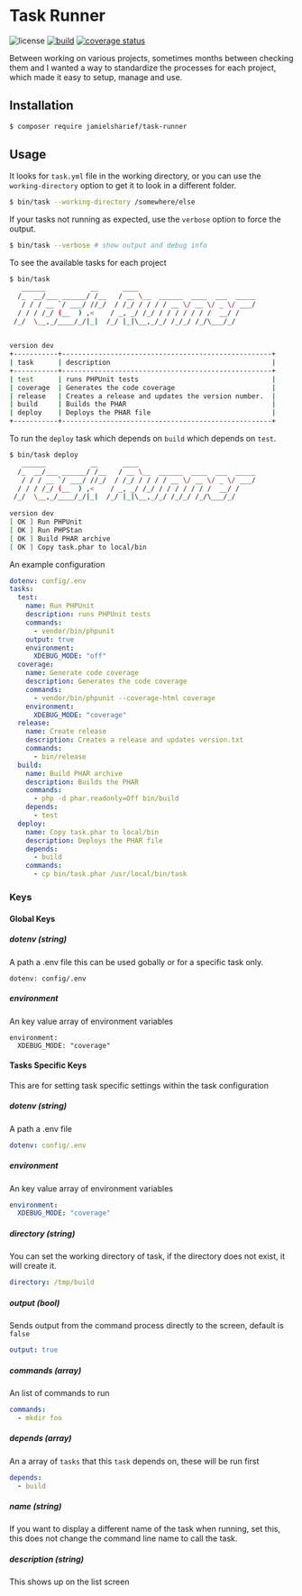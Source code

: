# Task Runner

![license](https://img.shields.io/badge/license-Apache%202-blue)
[![build](https://github.com/jamielsharief/task-runner/workflows/CI/badge.svg)](https://github.com/jamielsharief/task-runner/actions)
[![coverage status](https://coveralls.io/repos/github/jamielsharief/task-runner/badge.svg?branch=master)](https://coveralls.io/github/jamielsharief/task-runner?branch=master)

Between working on various projects, sometimes months between checking them and I wanted a way to standardize
the processes for each project, which made it easy to setup, manage and use. 

## Installation

```bash
$ composer require jamielsharief/task-runner
```

## Usage

It looks for `task.yml` file in the working directory, or you can use the `working-directory` option to get it to look in a different folder.

```bash
$ bin/task --working-directory /somewhere/else
```

If your tasks not running as expected, use the `verbose` option to force the output.

```bash
$ bin/task --verbose # show output and debug info
```

To see the available tasks for each project

```bash
$ bin/task
   ______           __      ____                             
  /_  __/___ ______/ /__   / __ \__  ______  ____  ___  _____
   / / / __ `/ ___/ //_/  / /_/ / / / / __ \/ __ \/ _ \/ ___/
  / / / /_/ (__  ) ,<    / _, _/ /_/ / / / / / / /  __/ /    
 /_/  \__,_/____/_/|_|  /_/ |_|\__,_/_/ /_/_/ /_/\___/_/     
                                                                             

version dev
+-----------+----------------------------------------------------+
| task      | description                                        |
+-----------+----------------------------------------------------+
| test      | runs PHPUnit tests                                 |
| coverage  | Generates the code coverage                        |
| release   | Creates a release and updates the version number.  |
| build     | Builds the PHAR                                    |
| deploy    | Deploys the PHAR file                              |
+-----------+----------------------------------------------------+
```

To run the `deploy` task which depends on `build` which depends on `test`.

```bash
$ bin/task deploy
   ______           __      ____                             
  /_  __/___ ______/ /__   / __ \__  ______  ____  ___  _____
   / / / __ `/ ___/ //_/  / /_/ / / / / __ \/ __ \/ _ \/ ___/
  / / / /_/ (__  ) ,<    / _, _/ /_/ / / / / / / /  __/ /    
 /_/  \__,_/____/_/|_|  /_/ |_|\__,_/_/ /_/_/ /_/\___/_/     
                                                               
version dev
[ OK ] Run PHPUnit
[ OK ] Run PHPStan
[ OK ] Build PHAR archive
[ OK ] Copy task.phar to local/bin
```

An example configuration

```yaml
dotenv: config/.env
tasks:
  test:
    name: Run PHPUnit
    description: runs PHPUnit tests
    commands:
      - vendor/bin/phpunit
    output: true
    environment:
      XDEBUG_MODE: "off"
  coverage:
    name: Generate code coverage
    description: Generates the code coverage
    commands:
      - vendor/bin/phpunit --coverage-html coverage
    environment:
      XDEBUG_MODE: "coverage"
  release:
    name: Create release
    description: Creates a release and updates version.txt
    commands:
      - bin/release
  build:
    name: Build PHAR archive
    description: Builds the PHAR
    commands:
      - php -d phar.readonly=Off bin/build
    depends:
      - test
  deploy:
    name: Copy task.phar to local/bin
    description: Deploys the PHAR file
    depends:
      - build
    commands:
      - cp bin/task.phar /usr/local/bin/task
```

### Keys

#### Global Keys

##### dotenv (string)

A path a .env file this can be used gobally or for a specific task only.

```
dotenv: config/.env
```

##### environment

An key value array of environment variables

```
environment:
  XDEBUG_MODE: "coverage"
```

#### Tasks Specific Keys

This are for setting task specific settings within the task configuration

##### dotenv (string)

A path a .env file

```yaml
dotenv: config/.env
```

##### environment

An key value array of environment variables

```yaml
environment:
  XDEBUG_MODE: "coverage"
```

##### directory (string)

You can set the working directory of task, if the directory does not exist, it will create it.

```yaml
directory: /tmp/build
```

##### output (bool)

Sends output from the command process directly to the screen, default is `false`

```yaml
output: true
```
##### commands (array)

An list of commands to run

```yaml
commands:
  - mkdir foo
```

##### depends (array)

An a array of `tasks` that this `task` depends on, these will be run first

```yaml
depends:
  - build
```
##### name (string)

If you want to display a different name of the task when running, set this, this does not change the command line
name to call the task.

##### description (string)

This shows up on the list screen